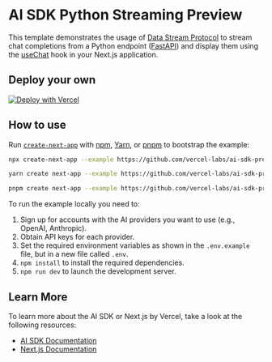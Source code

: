 # AI SDK Python Streaming Preview

This template demonstrates the usage of [Data Stream Protocol](https://sdk.vercel.ai/docs/ai-sdk-ui/stream-protocol#data-stream-protocol) to stream chat completions from a Python endpoint ([FastAPI](https://fastapi.tiangolo.com)) and display them using the [useChat](https://sdk.vercel.ai/docs/ai-sdk-ui/chatbot#chatbot) hook in your Next.js application.

## Deploy your own

[![Deploy with Vercel](https://vercel.com/button)](https://vercel.com/new/clone?repository-url=https%3A%2F%2Fgithub.com%2Fvercel-labs%2Fai-sdk-preview-python-streaming&env=OPENAI_API_KEY&envDescription=API%20keys%20needed%20for%20application&envLink=https%3A%2F%2Fgithub.com%2Fvercel-labs%2Fai-sdk-preview-python-streaming%2Fblob%2Fmain%2F.env.example)

## How to use

Run [`create-next-app`](https://github.com/vercel/next.js/tree/canary/packages/create-next-app) with [npm](https://docs.npmjs.com/cli/init), [Yarn](https://yarnpkg.com/lang/en/docs/cli/create/), or [pnpm](https://pnpm.io) to bootstrap the example:

```bash
npx create-next-app --example https://github.com/vercel-labs/ai-sdk-preview-python-streaming ai-sdk-preview-python-streaming-example
```

```bash
yarn create next-app --example https://github.com/vercel-labs/ai-sdk-preview-python-streaming ai-sdk-preview-python-streaming-example
```

```bash
pnpm create next-app --example https://github.com/vercel-labs/ai-sdk-preview-python-streaming ai-sdk-preview-python-streaming-example
```

To run the example locally you need to:

1. Sign up for accounts with the AI providers you want to use (e.g., OpenAI, Anthropic).
2. Obtain API keys for each provider.
3. Set the required environment variables as shown in the `.env.example` file, but in a new file called `.env`.
4. `npm install` to install the required dependencies.
5. `npm run dev` to launch the development server.

## Learn More

To learn more about the AI SDK or Next.js by Vercel, take a look at the following resources:

- [AI SDK Documentation](https://sdk.vercel.ai/docs)
- [Next.js Documentation](https://nextjs.org/docs)
